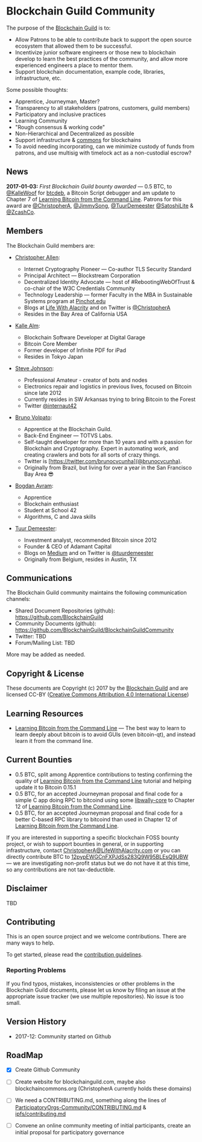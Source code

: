 # Blockchain Guild Community

The purpose of the [Blockchain Guild](https://github.com/BlockchainGuild) is to:
* Allow Patrons to be able to contribute back to support the open source ecosystem that allowed them to be successful.
* Incentivize junior software engineers or those new to blockchain develop to learn the best practices of the community, and allow more experienced engineers a place to mentor them.
* Support blockchain documentation, example code, libraries, infrastructure, etc.

Some possible thoughts:
* Apprentice, Journeyman, Master?
* Transparency to all stakeholders (patrons, customers, guild members)
* Participatory and inclusive practices
* Learning Community
* "Rough consensus & working code"
* Non-Hierarchical and Decentralized as possible
* Support infrastructure & [commons](http://www.lifewithalacrity.com/2015/11/a-revised-ostroms-design-principles-for-collective-governance-of-the-commons-.html) for blockchains
* To avoid needing incorporating, can we minimize custody of funds from patrons, and use multisig with timelock act as a non-custodial escrow?

## News

**2017-01-03:** *First Blockchain Guild bounty awarded* — 0.5 BTC, to [@KalleWoof](https://twitter.com/kallewoof) for [btcdeb](https://github.com/kallewoof/btcdeb), a Bitcoin Script debugger and am update to Chapter 7 of [Learning Bitcoin from the Command Line](https://github.com/ChristopherA/Learning-Bitcoin-from-the-Command-Line).  Patrons for this award are [@ChristopherA](https://twitter.com/ChristopherA), [@JimmySong](https://twitter.com/jimmysong), [@TuurDemeester](https://twitter.com/TuurDemeester) [@SatoshiLite](https://twitter.com/satoshilite) & [@ZcashCo](https://twitter.com/zcaschco). 

## Members

The Blockchain Guild members are:

* [Christopher Allen](mailto:ChristopherA@LifeWithAlacrity.com):
  * Internet Cryptography Pioneer — Co-author TLS Security Standard
  * Principal Architect — Blockstream Corporation
  * Decentralized Identity Advocate — host of #RebootingWebOfTrust & co-chair of the W3C Credentials Community
  * Technology Leadership — former Faculty in the MBA in Sustainable Systems program at [Pinchot.edu](http://bgi.pinchot.edu)
  * Blogs at [Life With Alacrity](http://www.LifeWithAlacrity.com) and on Twitter is [@ChristopherA](@ChristopherA)
  * Resides in the Bay Area of California USA

* [Kalle Alm](mailto:kalle.alm@gmail.com):
  * Blockchain Software Developer at Digital Garage
  * Bitcoin Core Member
  * Former developer of Infinite PDF for iPad
  * Resides in Tokyo Japan

* [Steve Johnson](mailto:satoshi@nomofomo.net):
  * Professional Amateur - creator of bots and nodes
  * Electronics repair and logistics in previous lives, focused on Bitcoin since late 2012
  * Currently resides in SW Arkansas trying to bring Bitcoin to the Forest
  * Twitter [@internaut42](https://www.twitter.com/internaut42)

* [Bruno Volpato](mailto:brunocvcunha@gmail.com):
  * Apprentice at the Blockchain Guild.
  * Back-End Engineer — TOTVS Labs.
  * Self-taught developer for more than 10 years and with a passion for Blockchain and Cryptography. Expert in automating work, and creating crawlers and bots for all sorts of crazy things.
  * Twitter is [https://twitter.com/brunocvcunha](@brunocvcunha).
  * Originally from Brazil, but living for over a year in the San Francisco Bay Area :sunglasses:

* [Bogdan Avram](mailto:bogdanadrian108@gmail.com):
  * Apprentice
  * Blockchain enthusiast
  * Student at School 42
  * Algorithms, C and Java skills

* [Tuur Demeester](mailto:demeester.tuur@gmail.com):
  * Investment analyst, recommended Bitcoin since 2012
  * Founder & CEO of Adamant Capital
  * Blogs on [Medium](medium.com/@tuurdemeester) and on Twitter is [@tuurdemeester](twitter.com/tuurdemeester)
  * Originally from Belgium, resides in Austin, TX

## Communications

The Blockchain Guild community maintains the following communication channels:

- Shared Document Repositories (github): https://github.com/BlockchainGuild
- Community Documents (github): https://github.com/BlockchainGuild/BlockchainGuildCommunity
- Twitter: TBD
- Forum/Mailing List: TBD

More may be added as needed.

## Copyright & License

These documents are Copyright (c) 2017 by the [Blockchain Guild](https://github.com/BlockchainGuild) and are licensed CC-BY ([Creative Commons Attribution 4.0 International License](https://creativecommons.org/licenses/by/4.0/))

## Learning Resources

* [Learning Bitcoin from the Command Line](https://github.com/ChristopherA/Learning-Bitcoin-from-the-Command-Line) — The best way to learn to learn deeply about bitcoin is to avoid GUIs (even bitcoin-qt), and instead learn it from the command line.

## Current Bounties

* 0.5 BTC, split among Apprentice contributions to testing confirming the quality of [Learning Bitcoin from the Command Line](https://github.com/ChristopherA/Learning-Bitcoin-from-the-Command-Line) tutorial and helping update it to Bitcoin 0.15.1
* 0.5 BTC, for an accepted Journeyman proposal and final code for a simple C app doing RPC to bitcoind using some [libwally-core](https://github.com/ElementsProject/libwally-core) to Chapter 12 of [Learning Bitcoin from the Command Line](https://github.com/ChristopherA/Learning-Bitcoin-from-the-Command-Line).
* 0.5 BTC, for an accepted Journeyman proposal and final code for a better C-based RPC library to bitcoind than used in Chapter 12 of [Learning Bitcoin from the Command Line](https://github.com/ChristopherA/Learning-Bitcoin-from-the-Command-Line).

If you are interested in supporting a specific blockchain FOSS bounty project, or wish to support bounties in general, or in supporting infrastructure, contact [ChristopherA@LifeWithAlacrity.com](ChristopherA@LifeWithAlacrity.com) or you can directly contribute BTC to [12pypEWGCnFXPJdSs283Q9W95BLEsQ9UBW](bitcoin:12pypEWGCnFXPJdSs283Q9W95BLEsQ9UBW) — we are investigating non-profit status but we do not have it at this time, so any contributions are not tax-deductible.

## Disclaimer

TBD

## Contributing

This  is an open source project and we welcome contributions. There are many ways to help.

To get started, please read the [contribution guidelines](CONTRIBUTING.md).

### Reporting Problems

If you find typos, mistakes, inconsistencies or other problems in the Blockchain Guild documents, please let us know by filing an issue at the appropriate issue tracker (we use multiple repositories). No issue is too small.

## Version History

* 2017-12: Community started on Github

## RoadMap

- [x] Create Github Community

- [ ] Create website for blockchainguild.com, maybe also blockchaincommons.org (ChristopherA currently holds these domains)

- [ ] We need a CONTRIBUTING.md, something along the lines of [ParticipatoryOrgs-Community/CONTRIBUTING.md](https://github.com/ParticipatoryOrgs/ParticipatoryOrgs-Community/blob/master/CONTRIBUTING.md) & [ipfs/contributing.md](https://github.com/ipfs/community/blob/master/contributing.md)

- [ ] Convene an online community meeting of initial participants, create an initial proposal for participatory governance

      ​
